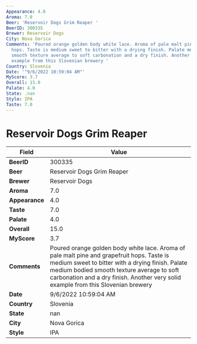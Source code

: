 ```yaml
---
Appearance: 4.0
Aroma: 7.0
Beer: 'Reservoir Dogs Grim Reaper '
BeerID: 300335
Brewer: Reservoir Dogs
City: Nova Gorica
Comments: 'Poured orange golden body white lace. Aroma of pale malt pine and grapefruit
  hops. Taste is medium sweet to bitter with a drying finish. Palate medium bodied
  smooth texture average to soft carbonation and a dry finish. Another very solid
  example from this Slovenian brewery '
Country: Slovenia
Date: '"9/6/2022 10:59:04 AM"'
MyScore: 3.7
Overall: 15.0
Palate: 4.0
State: .nan
Style: IPA
Taste: 7.0
---
```


# Reservoir Dogs Grim Reaper 

| Field         | Value |
|---------------|-------|
| **BeerID** | 300335 |
| **Beer** | Reservoir Dogs Grim Reaper  |
| **Brewer** | Reservoir Dogs |
| **Aroma** | 7.0 |
| **Appearance** | 4.0 |
| **Taste** | 7.0 |
| **Palate** | 4.0 |
| **Overall** | 15.0 |
| **MyScore** | 3.7 |
| **Comments** | Poured orange golden body white lace. Aroma of pale malt pine and grapefruit hops. Taste is medium sweet to bitter with a drying finish. Palate medium bodied smooth texture average to soft carbonation and a dry finish. Another very solid example from this Slovenian brewery  |
| **Date** | 9/6/2022 10:59:04 AM |
| **Country** | Slovenia |
| **State** | nan |
| **City** | Nova Gorica |
| **Style** | IPA |
